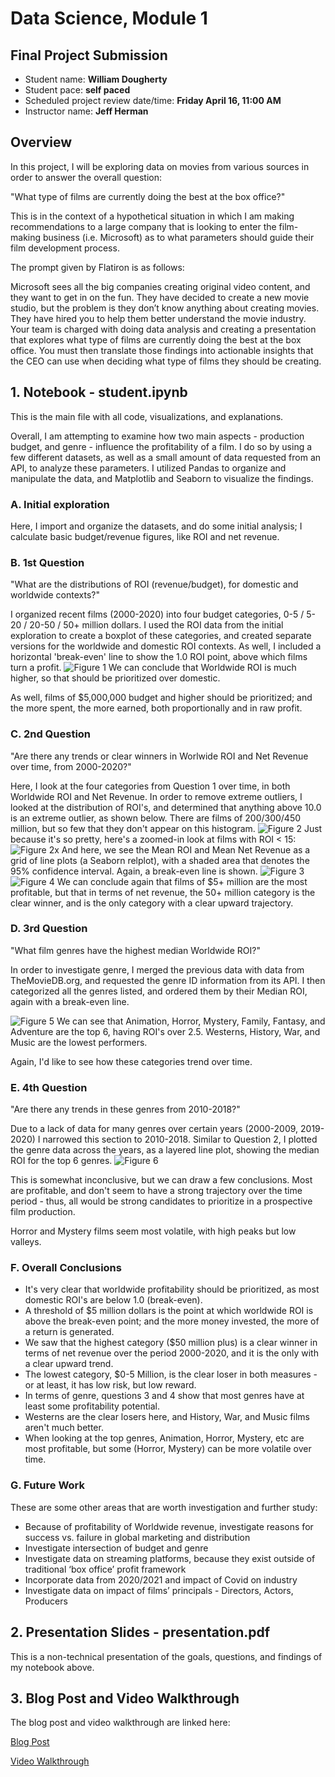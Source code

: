 # Data Science, Module 1

## Final Project Submission

* Student name: **William Dougherty**
* Student pace: **self paced**
* Scheduled project review date/time: **Friday April 16, 11:00 AM**
* Instructor name: **Jeff Herman**

## Overview

In this project, I will be exploring data on movies from various sources in order to answer the overall question:

"What type of films are currently doing the best at the box office?"

This is in the context of a hypothetical situation in which I am making recommendations to a large company that is looking to enter the film-making business (i.e. Microsoft) as to what parameters should guide their film development process.

The prompt given by Flatiron is as follows:

Microsoft sees all the big companies creating original video content, and they want to get in on the fun. They have decided to create a new movie studio, but the problem is they don’t know anything about creating movies. They have hired you to help them better understand the movie industry.
Your team is charged with doing data analysis and creating a presentation that explores what type of films are currently doing the best at the box office. You must then translate those findings into actionable insights that the CEO can use when deciding what type of films they should be creating.

## 1. Notebook - student.ipynb

This is the main file with all code, visualizations, and explanations.

Overall, I am attempting to examine how two main aspects - production budget, and genre - influence the profitability of a film. I do so by using a few different datasets, as well as a small amount of data requested from an API, to analyze these parameters. I utilized Pandas to organize and manipulate the data, and Matplotlib and Seaborn to visualize the findings.

### A. Initial exploration
Here, I import and organize the datasets, and do some initial analysis; I calculate basic budget/revenue figures, like ROI and net revenue.
### B. 1st Question
"What are the distributions of ROI (revenue/budget), for domestic and worldwide contexts?"

I organized recent films (2000-2020) into four budget categories, 0-5 / 5-20 / 20-50 / 50+ million dollars. I used the ROI data from the initial exploration to create a boxplot of these categories, and created separate versions for the worldwide and domestic ROI contexts. As well, I included a horizontal 'break-even' line to show the 1.0 ROI point, above which films turn a profit.
![Figure 1](Figure_1.png)
We can conclude that Worldwide ROI is much higher, so that should be prioritized over domestic.

As well, films of $5,000,000 budget and higher should be prioritized; and the more spent, the more earned, both proportionally and in raw profit.

### C. 2nd Question
"Are there any trends or clear winners in Worlwide ROI and Net Revenue over time, from 2000-2020?"

Here, I look at the four categories from Question 1 over time, in both Worldwide ROI and Net Revenue. In order to remove extreme outliers, I looked at the distribution of ROI's, and determined that anything above 10.0 is an extreme outlier, as shown below. There are films of 200/300/450 million, but so few that they don't appear on this histogram.
![Figure 2](Figure_2.png)
Just because it's so pretty, here's a zoomed-in look at films with ROI < 15:
![Figure 2x](Figure_2x.png)
And here, we see the Mean ROI and Mean Net Revenue as a grid of line plots (a Seaborn relplot), with a shaded area that denotes the 95% confidence interval. Again, a break-even line is shown. 
![Figure 3](Figure_3.png)
![Figure 4](Figure_4.png)
We can conclude again that films of $5+ million are the most profitable, but that in terms of net revenue, the 50+ million category is the clear winner, and is the only category with a clear upward trajectory.

### D. 3rd Question
"What film genres have the highest median Worldwide ROI?"

In order to investigate genre, I merged the previous data with data from TheMovieDB.org, and requested the genre ID information from its API. I then categorized all the genres listed, and ordered them by their Median ROI, again with a break-even line.

![Figure 5](Figure_5.png)
We can see that Animation, Horror, Mystery, Family, Fantasy, and Adventure are the top 6, having ROI's over 2.5. Westerns, History, War, and Music are the lowest performers.

Again, I'd like to see how these categories trend over time.
### E. 4th Question
"Are there any trends in these genres from 2010-2018?"

Due to a lack of data for many genres over certain years (2000-2009, 2019-2020) I narrowed this section to 2010-2018. Similar to Question 2, I plotted the genre data across the years, as a layered line plot, showing the median ROI for the top 6 genres.
![Figure 6](Figure_6.png)

This is somewhat inconclusive, but we can draw a few conclusions. Most are profitable, and don't seem to have a strong trajectory over the time period - thus, all would be strong candidates to prioritize in a prospective film production.

Horror and Mystery films seem most volatile, with high peaks but low valleys.

### F. Overall Conclusions

- It's very clear that worldwide profitability should be prioritized, as most domestic ROI's are below 1.0 (break-even).
- A threshold of $5 million dollars is the point at which worldwide ROI is above the break-even point; and the more
money invested, the more of a return is generated.
- We saw that the highest category ($50 million plus) is a clear winner in terms of net revenue over the period
2000-2020, and it is the only with a clear upward trend.
- The lowest category, $0-5 Million, is the clear loser in both measures - or at least, it has low risk, but low reward.
- In terms of genre, questions 3 and 4 show that most genres have at least some profitability potential.
- Westerns are the clear losers here, and History, War, and Music films aren't much better.
- When looking at the top genres, Animation, Horror, Mystery, etc are most profitable, but some (Horror, Mystery) can
be more volatile over time.

### G. Future Work
These are some other areas that are worth investigation and further study:
- Because of profitability of Worldwide revenue, investigate reasons for success vs. failure in global marketing and distribution
- Investigate intersection of budget and genre
- Investigate data on streaming platforms, because they exist outside of traditional ‘box office’ profit framework
- Incorporate data from 2020/2021 and impact of Covid on industry
- Investigate data on impact of  films’ principals - Directors, Actors, Producers


## 2. Presentation Slides - presentation.pdf

This is a non-technical presentation of the goals, questions, and findings of my notebook above.

## 3. Blog Post and Video Walkthrough

The blog post and video walkthrough are linked here:

[Blog Post](https://willcd.medium.com/data-science-for-the-silver-screen-2fd4a604de5d)

[Video Walkthrough](http://)